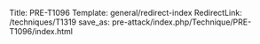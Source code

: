 Title: PRE-T1096
Template: general/redirect-index
RedirectLink: /techniques/T1319
save_as: pre-attack/index.php/Technique/PRE-T1096/index.html